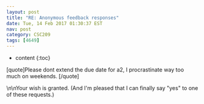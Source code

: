 ```yaml
---
layout: post
title: "RE: Anonymous feedback responses"
date: Tue, 14 Feb 2017 01:30:37 EST
nav: post
category: CSC209
tags: [4649]
---
```


* content
{:toc}

[quote]Please dont extend the due date for a2, I procrastinate way too much on weekends. [/quote]
<!-- more -->
<p>\n\nYour wish is granted. (And I'm pleased that I can finally say "yes" to one of these requests.)</p>
